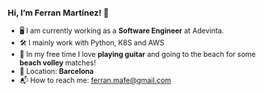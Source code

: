### Hi, I’m Ferran Martínez! 👋

* 🖥 I am currently working as a **Software Engineer** at Adevinta.
* 🛠 I mainly work with Python, K8S and AWS
* 🏐 In my free time I love **playing guitar** and going to the beach for some **beach volley** matches!
* 📌 Location: **Barcelona**
* 📬 How to reach me: ferran.mafe@gmail.com

<!--br>

<p align="center">
  <img alt="User Stats" src="https://github-readme-stats.vercel.app/api?username=ferranmafe&&show_icons=true" width="60.25%"/>
  <img alt="Top Langs" src="https://github-readme-stats.vercel.app/api/top-langs/?username=ferranmafe" width="25%"/>
</p-->
